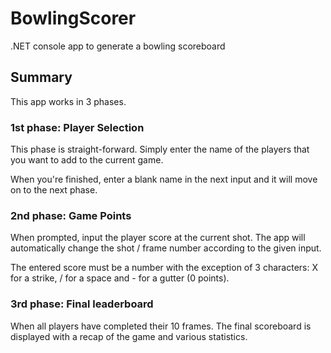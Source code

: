 # BowlingScorer
.NET console app to generate a bowling scoreboard

## Summary

This app works in 3 phases.

### 1st phase: Player Selection

This phase is straight-forward. Simply enter the name of the players that you want to add to the current game.

When you're finished, enter a blank name in the next input and it will move on to the next phase.

### 2nd phase: Game Points

When prompted, input the player score at the current shot. The app will automatically change the shot / frame number according to the given input.

The entered score must be a number with the exception of 3 characters: X for a strike, / for a space and - for a gutter (0 points).

### 3rd phase: Final leaderboard

When all players have completed their 10 frames. The final scoreboard is displayed with a recap of the game and various statistics.
